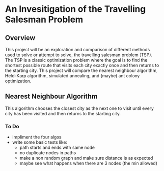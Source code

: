 # An Invesitigation of the Travelling Salesman Problem

## Overview

This project will be an exploration and comparison of different methods used to solve or attempt to solve, the travelling salesman problem (TSP). The TSP is a classic optimization problem where the goal is to find the shortest possible route that visits each city exactly once and then returns to the starting city. This project will compare the nearest neighbour algorithm, Held-Karp algorithm, simulated annealing, and (maybe) ant colony optimization.

## Nearest Neighbour Algorithm

This algorithm chooses the closest city as the next one to visit until every city has been visited and then returns to the starting city.

### To Do
- impliment the four algos
- write some basic tests like:
    - path starts and ends with same node
    - no duplicate nodes in paths
    - make a non random graph and make sure distance is as expected
    - maybe see what happens when there are 3 nodes (the min allowed)